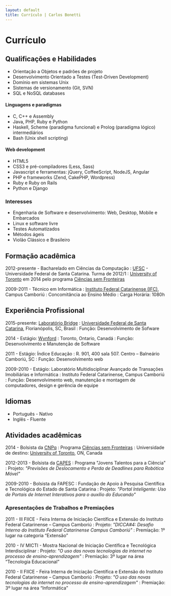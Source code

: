 ```yaml
---
layout: default
title: Currículo | Carlos Bonetti
---
```


# Currículo

## Qualificações e Habilidades

* Orientação a Objetos e padrões de projeto
* Desenvolvimento Orientado a Testes (Test-Driven Development)
* Domínio em sistemas Unix
* Sistemas de versionamento (Git, SVN)
* SQL e NoSQL databases

#### Linguagens e paradigmas

* C, C++ e Assembly
* Java, PHP, Ruby e Python
* Haskell, Scheme (paradigma funcional) e Prolog (paradigma lógico) intermediários
* Bash (Unix shell scripting)

#### Web development

* HTML5
* CSS3 e pré-compiladores (Less, Sass)
* Javascript e ferramentas: jQuery, CoffeeScript, NodeJS, Angular
* PHP e frameworks (Zend, CakePHP, Wordpress)
* Ruby e Ruby on Rails
* Python e Django

### Interesses

* Engenharia de Software e desenvolvimento: Web, Desktop, Mobile e Embarcados
* Linux e software livre
* Testes Automatizados
* Métodos ágeis
* Violão Clássico e Brasileiro

## Formação acadêmica

2012-presente - Bacharelado em Ciências da Computação
: [UFSC](http://ufsc.br) - Universidade Federal de Santa Catarina. Turma de 2012/1
: [University of Toronto](http://www.utoronto.ca/) em 2014 pelo programa [Ciências sem Fronteiras](http://www.cienciasemfronteiras.gov.br/)

2009-2011 - Técnico em Informática
: [Instituto Federal Catarinense (IFC)](http://www.ifc.edu.br/site/), Campus Camboriú
: Concomitância ao Ensino Médio
: Carga Horária: 1080h

## Experiência Profissional

2015-presente: [Laboratório Bridge](https://bridge.ufsc.br/)
: [Universidade Federal de Santa Catarina](http://ufsc.br), Florianópolis, SC, Brasil
: Função: Desenvolvimento de Sofware

2014 - Estágio: [Wynford](http://www.wynfordtwg.com/)
: Toronto, Ontario, Canadá
: Função: Desenvolvimento e Manutenção de Software

2011 - Estágio: Índice Educação
: R. 901, 400 sala 507. Centro – Balneário Camboriú, SC
: Função: Desenvolvimento web

2009-2010 - Estágio: Laboratório Multidisciplinar Avançado de Transações Imobiliárias e Informática
: Instituto Federal Catarinense, Campus Camboriú
: Função: Desenvolvimento web, manutenção e montagem de computadores, design e gerência de equipe

## Idiomas

* Português - Nativo
* Inglês - Fluente

## Atividades acadêmicas

2014 - Bolsista da [CNPq](http://www.cnpq.br/)
: Programa [Ciências sem Fronteiras](http://www.cienciasemfronteiras.gov.br/)
: Universidade de destino: [University of Toronto](http://www.utoronto.ca/), ON, Canada

2012-2013 - Bolsista da [CAPES](http://www.capes.gov.br/)
: Programa "Jovens Talentos para a Ciência"
: Projeto: _"Previsões de Deslocamento e Perda de Deadlines para Robótica Móvel"_

2009-2010 - Bolsista da FAPESC
: Fundação de Apoio à Pesquisa Científica e Tecnológica do Estado de Santa Catarina
: Projeto: _"Portal Inteligente: Uso de Portais de Internet Interativos para o auxílio do Educando"_

### Apresentações de Trabalhos e Premiações

2011 - III FIICE - Feira Interna de Iniciação Científica e Extensão do Instituto Federal Catarinense – Campus Camboriú
: Projeto: _"DICCA#4: Desafio Interno do Instituto Federal Catarinense Campus Camboriú"_
: Premiação: 1º lugar na categoria “Extensão”

2010 - IV MICTI - Mostra Nacional de Iniciação Científica e Tecnológica Interdisciplinar
: Projeto: _"O uso das novas tecnologias da internet no processo de ensino-aprendizagem"_
: Premiação: 3º lugar na área “Tecnologia Educacional”

2010 - II FIICE - Feira Interna de Iniciação Científica e Extensão do Instituto Federal Catarinense – Campus Camboriú
: Projeto: _"O uso das novas tecnologias da internet no processo de ensino-aprendizagem"_
: Premiação: 3º lugar na área “Informática”
